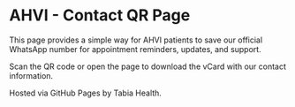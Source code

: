 # AHVI - Contact QR Page

This page provides a simple way for AHVI patients to save our official WhatsApp number for appointment reminders, updates, and support.

Scan the QR code or open the page to download the vCard with our contact information.

Hosted via GitHub Pages by Tabia Health.
